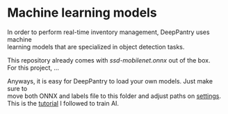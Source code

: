 # Machine learning models

In order to perform real-time inventory management, DeepPantry uses machine<br>
learning models that are specialized in object detection tasks.

This repository already comes with *ssd-mobilenet.onnx* out of the box.<br>
For this project, ...

Anyways, it is easy for DeepPantry to load your own models. Just make sure to<br>
move both ONNX and labels file to this folder and adjust paths on [settings](../config/CONFIG.md).<br>
This is the [tutorial](https://github.com/dusty-nv/jetson-inference/blob/master/docs/pytorch-collect-detection.md) I followed to train AI.
